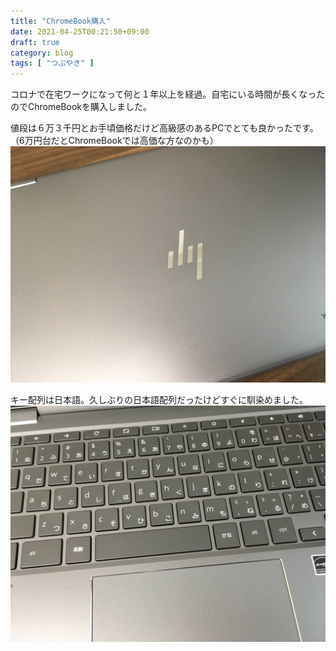 ```yaml
---
title: "ChromeBook購入"
date: 2021-04-25T00:21:50+09:00
draft: true
category: blog
tags: [ "つぶやき" ]
---
```

コロナで在宅ワークになって何と１年以上を経過。自宅にいる時間が長くなったのでChromeBookを購入しました。  
<!--more-->

値段は６万３千円とお手頃価格だけど高級感のあるPCでとても良かったです。（6万円台だとChromeBookでは高価な方なのかも）  
![](img/1.jpg)  

キー配列は日本語。久しぶりの日本語配列だったけどすぐに馴染めました。  
![](img/2.jpg)  
